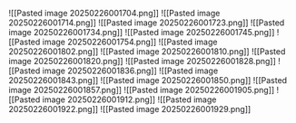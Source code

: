 ![[Pasted image 20250226001704.png]]
![[Pasted image 20250226001714.png]]
![[Pasted image 20250226001723.png]]
![[Pasted image 20250226001734.png]]
![[Pasted image 20250226001745.png]]
![[Pasted image 20250226001754.png]]
![[Pasted image 20250226001802.png]]
![[Pasted image 20250226001810.png]]
![[Pasted image 20250226001820.png]]
![[Pasted image 20250226001828.png]]
![[Pasted image 20250226001836.png]]
![[Pasted image 20250226001843.png]]
![[Pasted image 20250226001850.png]]
![[Pasted image 20250226001857.png]]
![[Pasted image 20250226001905.png]]
![[Pasted image 20250226001912.png]]
![[Pasted image 20250226001922.png]]
![[Pasted image 20250226001929.png]]